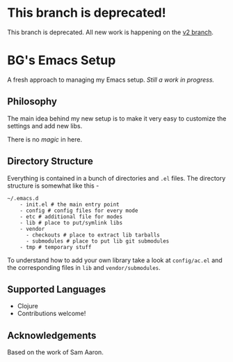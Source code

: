 # This branch is deprecated! #

This branch is deprecated. All new work is happening on the [v2 branch](https://github.com/ghoseb/dotemacs/tree/v2/).

# BG's Emacs Setup #

A fresh approach to managing my Emacs setup.
*Still a work in progress.*

## Philosophy ##

The main idea behind my new setup is to make it very easy to customize the
settings and add new libs.

There is no *magic* in here.

## Directory Structure ##

Everything is contained in a bunch of directories and `.el` files. The directory
structure is somewhat like this -

    ~/.emacs.d
        - init.el # the main entry point
        - config # config files for every mode
        - etc # additional file for modes
        - lib # place to put/symlink libs
        - vendor
          - checkouts # place to extract lib tarballs
          - submodules # place to put lib git submodules
        - tmp # temporary stuff

To understand how to add your own library take a look at `config/ac.el` and the
corresponding files in `lib` and `vendor/submodules`.

## Supported Languages ##

* Clojure
* Contributions welcome!

## Acknowledgements ##

Based on the work of Sam Aaron.
